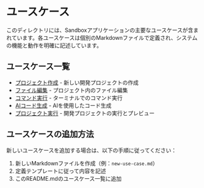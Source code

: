 # ユースケース

このディレクトリには、Sandboxアプリケーションの主要なユースケースが含まれています。各ユースケースは個別のMarkdownファイルで定義され、システムの機能と動作を明確に記述しています。

## ユースケース一覧

- [プロジェクト作成](./project-creation.md) - 新しい開発プロジェクトの作成
- [ファイル編集](./file-editing.md) - プロジェクト内のファイル編集
- [コマンド実行](./command-execution.md) - ターミナルでのコマンド実行
- [AIコード生成](./ai-code-generation.md) - AIを使用したコード生成
- [プロジェクト実行](./project-execution.md) - 開発プロジェクトの実行とプレビュー

## ユースケースの追加方法

新しいユースケースを追加する場合は、以下の手順に従ってください：

1. 新しいMarkdownファイルを作成（例：`new-use-case.md`）
2. 定義テンプレートに従って内容を記述
3. このREADME.mdのユースケース一覧に追加
